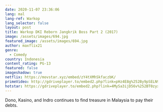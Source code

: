 ```yaml
---
date: 2020-11-07 23:36:06
lang: mal
lang-ref: Warkop
lang_selector: false
layout: post
title: Warkop DKI Reborn Jangkrik Boss Part 2 (2017)
image: /assets/images/694.jpg
featured_image: /assets/images/694.jpg
author: maxflix21
genre:
  - Comedy
country: Indonesia
content_rating: PG-13
featured: false
imageshadow: true
netflix: https://movstar.xyz/embed/zY4tXMhSkfaczbK/
primeVideo: http://gdriveplayer.to/embed2.php?link=pHz4E8g%252By9pSELN9nOouZAZrztkDrwdRgfzL%252B5W1bpht519SjrfpF6peTff9fj1agnW40jLpjL%252ByzB57SMvmiyDylc1j9alqTAqXAzVx9yA%252FFVUYdCVtIaoSK03osbBrUYznN5AC6rjzDrpzuZWsW3QeiEHAL29F88YYRLnVmPp1hCM5x6m%252BQp1FtlblyZZKk%253D
hotstar: https://gdriveplayer.to/embed2.php?link=4MySa3ijD56v%252BT0zyxikiA0z29EW6Gbsz0JqQayG37wixXdiC3qKaob8UiRUKpzoLR8YtKm%252F62xsmiF9igoZfmdBK5LOIwr%252BoAAn3AnMoxaEffao6oAHNHxOn2N%252FsEn%252FGzEbmeNFOUvfzKiFdz03MkmAlhrrLiYdUQCZxGihnyI9M%252BojxyMYomZ8BVoYSAuXzkBa7Cm%252Fj7JNEFOIGpiiFCGsV5j%252Fxv%252FpI6VT8%252B60ojBHoP7qdsMV3wyd97iFrM3b8agiWj547XmzP7Aa%252F4Lk0e6iizeoPrqaQlFMI0%252BovMtA%253D%253D
---
```

Dono, Kasino, and Indro continues to find treasure in Malaysia to pay their debts.